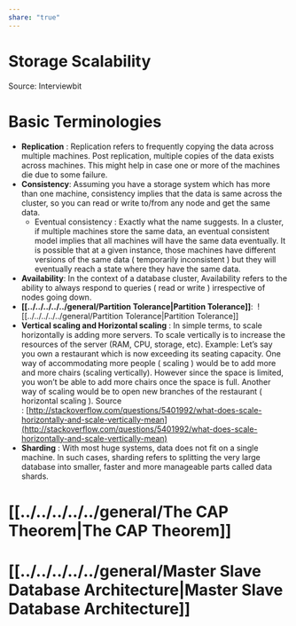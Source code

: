 ```yaml
---
share: "true"
---
```



# Storage Scalability

Source: Interviewbit

# **Basic Terminologies**

- **Replication** : Replication refers to frequently copying the data across multiple machines. Post replication, multiple copies of the data exists across machines. This might help in case one or more of the machines die due to some failure.
- **Consistency**: Assuming you have a storage system which has more than one machine, consistency implies that the data is same across the cluster, so you can read or write to/from any node and get the same data.
    - Eventual consistency : Exactly what the name suggests. In a cluster, if multiple machines store the same data, an eventual consistent model implies that all machines will have the same data eventually. It is possible that at a given instance, those machines have different versions of the same data ( temporarily inconsistent ) but they will eventually reach a state where they have the same data.
- **Availability**: In the context of a database cluster, Availability refers to the ability to always respond to queries ( read or write ) irrespective of nodes going down.
- **[[../../../../../general/Partition Tolerance|Partition Tolerance]]**: 
  ![[../../../../../general/Partition Tolerance|Partition Tolerance]]
- **Vertical scaling and Horizontal scaling** : In simple terms, to scale horizontally is adding more servers. To scale vertically is to increase the resources of the server (RAM, CPU, storage, etc). Example: Let’s say you own a restaurant which is now exceeding its seating capacity. One way of accommodating more people ( scaling ) would be to add more and more chairs (scaling vertically). However since the space is limited, you won’t be able to add more chairs once the space is full. Another way of scaling would be to open new branches of the restaurant ( horizontal scaling ). Source : [http://stackoverflow.com/questions/5401992/what-does-scale-horizontally-and-scale-vertically-mean](http://stackoverflow.com/questions/5401992/what-does-scale-horizontally-and-scale-vertically-mean)
- **Sharding** : With most huge systems, data does not fit on a single machine. In such cases, sharding refers to splitting the very large database into smaller, faster and more manageable parts called data shards.

# [[../../../../../general/The CAP Theorem|The CAP Theorem]]
# [[../../../../../general/Master Slave Database Architecture|Master Slave Database Architecture]]
